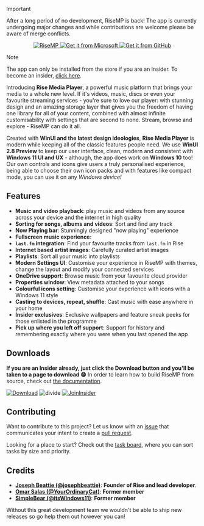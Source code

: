 > [!IMPORTANT]
> After a long period of no development, RiseMP is back!
> The app is currently undergoing major changes and while contributions are welcome please be aware of merge conflicts.

<p align="center">
    <a href='https://github.com/Rise-Software/Rise-Media-Player'>
      <img src='https://user-images.githubusercontent.com/74561130/156649276-8dc63e37-bf76-4321-ae7a-4e77f2022c37.png' alt='RiseMP' />
    </a>
    <a href='https://www.microsoft.com/store/r/9PCSZTMTT55Z'>
      <img src='https://github.com/Rise-Software/Rise-Media-Player/assets/74561130/3d7edcaf-26d8-4453-a751-29b851721abd'alt='Get it from Microsoft' />
    </a>
    <a href='https://github.com/Rise-Software/Rise-Media-Player/releases/latest'>
      <img src='https://github.com/Rise-Software/Rise-Media-Player/assets/74561130/60deb402-0c8e-4579-80e6-69cb7b19cd43'alt='Get it from GitHub' />
    </a>
</p>

> [!NOTE]
> The app can only be installed from the store if you are an Insider. To become an insider, [click here](http://bit.ly/rise-insider).

Introducing **Rise Media Player**, a powerful music platform that brings your media to a whole new level.
If it's videos, music, discs or even your favourite streaming services - you're sure to love our player: with stunning design and an amazing storage layer that gives you the freedom of having one library for all of your content, combined with almost infinite customisability with settings that are second to none.
Stream, browse and explore - RiseMP can do it all.

Created with **WinUI and the latest design ideologies**, **Rise Media Player** is modern while keeping all of the classic features people need. We use **WinUI 2.8 Preview** to keep our user interface, clean, modern and consistent with **Windows 11 UI and UX** - although, the app does work on **Windows 10** too!
Our own controls and icons give users a truly personalised experience, being able to choose their own icon packs and with features like compact mode, you can use it on any *Windows device!*

## Features

* **Music and video playback**: play music and videos from any source across your device and the internet in high quality
* **Sorting for songs, albums and videos**: Sort and find any track
* **Now Playing bar**: Stunningly designed "now playing" experience
* **Fullscreen music experience**: 
* **`last.fm` integration**: Find your favourite tracks from `last.fm` in Rise
* **Internet based artist images**: Carefully curated artist images
* **Playlists**: Sort all your music into playlists
* **Modern Settings UI**: Customise your experience in RiseMP with themes, change the layout and modify your connected services
* **OneDrive support**: Browse music from your favourite cloud provider
* **Properties window**: View metadata attached to your songs
* **Colourful icons setting**: Customise your experience with icons with a Windows 11 style
* **Casting to devices, repeat, shuffle**: Cast music with ease anywhere in your home
* **Insider exclusives**: Exclusive wallpapers and feature sneak peeks for those enlisted in the programme
* **Pick up where you left off support**: Support for history and remembering exactly where you were when you last opened the app

<!-- Insider features
- RiseMP Designed Wallpapers and themes for your desktop
- Feature sneak peeks
-->

## Downloads

**If you are an Insider already, just click the Download button and you'll be taken to a page to download 😁**
In order to learn how to build RiseMP from source, check out [the documentation](./BUILD.md).

[![Download](https://user-images.githubusercontent.com/74561130/137598555-649c77c7-1719-4aa3-8017-8b41283de730.png)](https://github.com/Rise-Software/Rise-Media-Player/releases)    ![divide](https://user-images.githubusercontent.com/74561130/137599566-866fef7d-967e-4ad1-91da-8014d1752b93.png)    [![JoinInsider](https://user-images.githubusercontent.com/74561130/137585885-7f98b4de-5067-41ee-bdb4-2a04fea4b90a.png)](http://www.bit.ly/risesoftinsider)

## Contributing

Want to contribute to this project? Let us know with an [issue](https://github.com/Rise-Software/Rise-Media-Player/issues) that communicates your intent to create a [pull request](https://github.com/Rise-Software/Rise-Media-Player/pulls).

Looking for a place to start? Check out the [task board](https://github.com/orgs/RiversideValley/projects/8/views/2), where you can sort tasks by size and priority.

## Credits

* [**Joseph Beattie (@josephbeattie)**](https://github.com/josephbeattie): **Founder of Rise and lead developer**.
* [**Omar Salas (@YourOrdinaryCat)**](https://github.com/yourordinarycat): **Former member**
* [**SimpleBear (@itsWindows11)**](https://github.com/itswindows11): **Former member**

Without this great development team we wouldn't be able to ship new releases so go help them out however you can!

